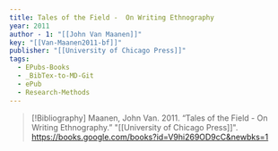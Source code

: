 ```yaml
---
title: Tales of the Field -  On Writing Ethnography
year: 2011
author - 1: "[[John Van Maanen]]"
key: "[[Van-Maanen2011-bf]]"
publisher: "[[University of Chicago Press]]"
tags:
  - EPubs-Books
  - _BibTex-to-MD-Git
  - ePub
  - Research-Methods
---
```


> [!Bibliography]
> Maanen, John Van. 2011. “Tales of the Field -  On Writing Ethnography.” "[[University of Chicago Press]]". https://books.google.com/books?id=V9hi269OD9cC&newbks=1
